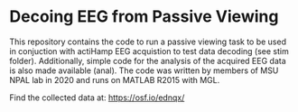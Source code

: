 # Decoing EEG from Passive Viewing

This repository contains the code to run a passive viewing task to be used in conjuction with actiHamp EEG acquistion to test data decoding (see stim folder). Additionally, simple code for the analysis of the acquired EEG data is also made available (anal). The code was written by members of MSU NPAL lab in 2020 and runs on MATLAB R2015 with MGL. 

Find the collected data at: https://osf.io/ednqx/

